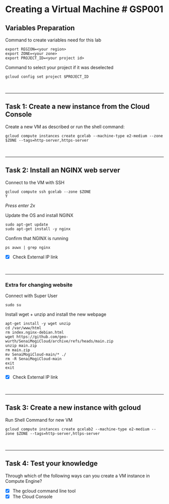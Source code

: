 # **Creating a Virtual Machine # GSP001**

## **Variables Preparation**
Command to create variables need for this lab

    export REGION=<your region>
    export ZONE=<your zone>
    export PROJECT_ID=<your project id>

Command to select your project if it was deselected

    gcloud config set project $PROJECT_ID

<br>

___
## **Task 1: Create a new instance from the Cloud Console**

Create a new VM as described or run the shell command:

    gcloud compute instances create gcelab --machine-type e2-medium --zone $ZONE --tags=http-server,https-server 

<br>

___
## **Task 2: Install an NGINX web server**
Connect to the VM with SSH
    
    gcloud compute ssh gcelab --zone $ZONE
    Y
    
*Press enter 2x*

Update the OS and install NGINX

    sudo apt-get update
    sudo apt-get install -y nginx

Confirm that NGINX is running

    ps auwx | grep nginx

- [x] Check External IP link

<br>

___
### **Extra for changing website**
Connect with Super User

    sudo su

Install wget + unzip and install the new webpage

    apt-get install -y wget unzip
    cd /var/www/html
    rm index.nginx-debian.html
    wget https://github.com/geo-wurth/SenaiMogiCloud/archive/refs/heads/main.zip
    unzip main.zip
    rm main.zip
    mv SenaiMogiCloud-main/* ./
    rm -R SenaiMogiCloud-main
    exit
    exit

- [x] Check External IP link

<br>

___
## **Task 3: Create a new instance with gcloud**

Run Shell Command for new VM

    gcloud compute instances create gcelab2 --machine-type e2-medium --zone $ZONE --tags=http-server,https-server
    
<br>

___
## **Task 4: Test your knowledge**

Through which of the following ways can you create a VM instance in Compute Engine?
- [x] The gcloud command line tool
- [x] The Cloud Console